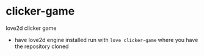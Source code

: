 # clicker-game
love2d clicker game

- have love2d engine installed
run with ```love clicker-game``` where you have the repository cloned
